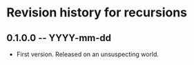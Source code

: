 # Revision history for recursions

## 0.1.0.0 -- YYYY-mm-dd

* First version. Released on an unsuspecting world.
